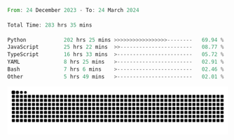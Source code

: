 <!--START_SECTION:waka-->

```rust
From: 24 December 2023 - To: 24 March 2024

Total Time: 283 hrs 35 mins

Python            202 hrs 25 mins >>>>>>>>>>>>>>>>>--------   69.94 %
JavaScript        25 hrs 22 mins  >>-----------------------   08.77 %
TypeScript        16 hrs 33 mins  >------------------------   05.72 %
YAML              8 hrs 25 mins   >------------------------   02.91 %
Bash              7 hrs 6 mins    >------------------------   02.46 %
Other             5 hrs 49 mins   >------------------------   02.01 %
```

<!--END_SECTION:waka-->


<picture>
  <source media="(prefers-color-scheme: dark)" srcset="https://raw.githubusercontent.com/jeerawut97/jeerawut97/output/github-contribution-grid-snake.svg">
  <img alt="github contribution grid snake animation" src="https://raw.githubusercontent.com/jeerawut97/jeerawut97/output/github-contribution-grid-snake.svg">
</picture>
